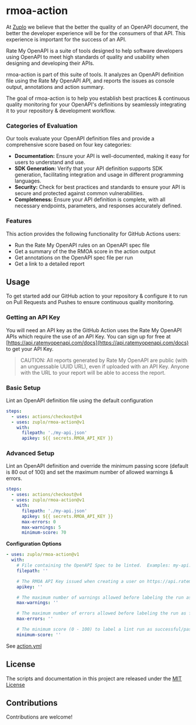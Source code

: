 # rmoa-action

At [Zuplo](https://www.zuplo.com) we believe that the better the quality of an
OpenAPI document, the better the developer experience will be for the consumers
of that API. This experience is important for the success of an API.

Rate My OpenAPI is a suite of tools designed to help software developers using
OpenAPI to meet high standards of quality and usability when designing and
developing their APIs.

rmoa-action is part of this suite of tools. It analyzes an OpenAPI definition
file using the Rate My OpenAPI API, and reports the issues as console output,
annotations and action summary.

The goal of rmoa-action is to help you establish best practices & continuous
quality monitoring for your OpenAPI's definitions by seamlessly integrating it
to your repository & development workflow.

### Categories of Evaluation

Our tools evaluate your OpenAPI definition files and provide a comprehensive
score based on four key categories:

- <b>Documentation:</b> Ensure your API is well-documented, making it easy for
  users to understand and use.
- <b>SDK Generation:</b> Verify that your API definition supports SDK
  generation, facilitating integration and usage in different programming
  languages.
- <b>Security:</b> Check for best practices and standards to ensure your API is
  secure and protected against common vulnerabilities.
- <b>Completeness:</b> Ensure your API definition is complete, with all
  necessary endpoints, parameters, and responses accurately defined.

### Features

This action provides the following functionality for GitHub Actions users:

- Run the Rate My OpenAPI rules on an OpenAPI spec file
- Get a summary of the the RMOA score in the action output
- Get annotations on the OpenAPI spec file per run
- Get a link to a detailed report

## Usage

To get started add our GitHub action to your repository & configure it to run on
Pull Requests and Pushes to ensure continuous quality monitoring.

### Getting an API Key

You will need an API key as the GitHub Action uses the Rate My OpenAPI APIs
which require the use of an API Key. You can sign up for free at
[https://api.ratemyopenapi.com/docs](https://api.ratemyopenapi.com/docs) to get
your API Key.

> CAUTION: All reports generated by Rate My OpenAPI are public (with an
> unguessable UUID URL), even if uploaded with an API Key. Anyone with the URL
> to your report will be able to access the report.

### Basic Setup

Lint an OpenAPI definition file using the default configuration

```yaml
steps:
  - uses: actions/checkout@v4
  - uses: zuplo/rmoa-action@v1
    with:
      filepath: './my-api.json'
      apikey: ${{ secrets.RMOA_API_KEY }}
```

### Advanced Setup

Lint an OpenAPI definition and override the minimum passing score (default is 80
out of 100) and set the maximum number of allowed warnings & errors.

```yaml
steps:
  - uses: actions/checkout@v4
  - uses: zuplo/rmoa-action@v1
    with:
      filepath: './my-api.json'
      apikey: ${{ secrets.RMOA_API_KEY }}
      max-errors: 0
      max-warnings: 5
      minimum-score: 70
```

**Configuration Options**

```yaml
- uses: zuplo/rmoa-action@v1
  with:
    # File containing the OpenAPI Spec to be linted.  Examples: my-api.oas.json, api-spec.yaml
    filepath: ''

    # The RMOA API Key issued when creating a user on https://api.ratemyopenapi.com/docs
    apikey: ''

    # The maximum number of warnings allowed before labeling the run as failed.
    max-warnings: ''

    # The maximum number of errors allowed before labeling the run as failed.
    max-errors: ''

    # The minimum score (0 - 100) to label a lint run as successful/passing. Default is 80.
    minimum-score: ''
```

See [action.yml](action.yml)

## License

The scripts and documentation in this project are released under the
[MIT License](LICENSE)

## Contributions

Contributions are welcome!
